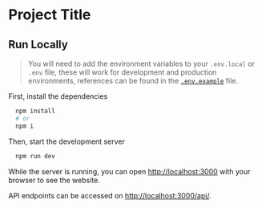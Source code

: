 # Project Title

## Run Locally

> You will need to add the environment variables to your `.env.local` or `.env` file, these will work for development and production environments, references can be found in the [`.env.example`](.env.example) file.

First, install the dependencies

```bash
  npm install
  # or
  npm i
```

Then, start the development server

```bash
  npm run dev
```

While the server is running, you can open [http://localhost:3000](http://localhost:3000) with your browser to see the website.

API endpoints can be accessed on [http://localhost:3000/api/](http://localhost:3000/api/).
